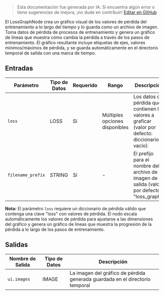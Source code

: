 > Esta documentación fue generada por IA. Si encuentra algún error o tiene sugerencias de mejora, ¡no dude en contribuir! [Editar en GitHub](https://github.com/Comfy-Org/embedded-docs/blob/main/comfyui_embedded_docs/docs/LossGraphNode/es.md)

El LossGraphNode crea un gráfico visual de los valores de pérdida del entrenamiento a lo largo del tiempo y lo guarda como un archivo de imagen. Toma datos de pérdida de procesos de entrenamiento y genera un gráfico de líneas que muestra cómo cambia la pérdida a través de los pasos de entrenamiento. El gráfico resultante incluye etiquetas de ejes, valores mínimos/máximos de pérdida, y se guarda automáticamente en el directorio temporal de salida con una marca de tiempo.

## Entradas

| Parámetro | Tipo de Datos | Requerido | Rango | Descripción |
|-----------|-----------|----------|-------|-------------|
| `loss` | LOSS | Sí | Múltiples opciones disponibles | Los datos de pérdida que contienen los valores a graficar (valor por defecto: diccionario vacío) |
| `filename_prefix` | STRING | Sí | - | El prefijo para el nombre del archivo de imagen de salida (valor por defecto: "loss_graph") |

**Nota:** El parámetro `loss` requiere un diccionario de pérdida válido que contenga una clave "loss" con valores de pérdida. El nodo escala automáticamente los valores de pérdida para ajustarse a las dimensiones del gráfico y genera un gráfico de líneas que muestra la progresión de la pérdida a lo largo de los pasos de entrenamiento.

## Salidas

| Nombre de Salida | Tipo de Datos | Descripción |
|-------------|-----------|-------------|
| `ui.images` | IMAGE | La imagen del gráfico de pérdida generada guardada en el directorio temporal |
